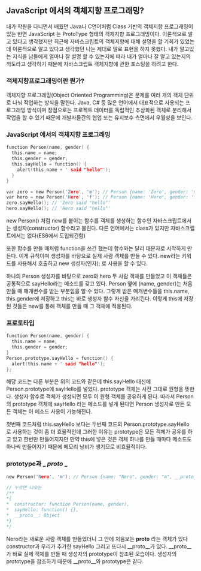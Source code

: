 ## JavaScript 에서의 객체지향 프로그래밍?

내가 학원을 다니면서 배웠던 Java나 C언어처럼 Class 기반의 객체지향 프로그래밍이 있는 반면 JavaScript 는 ProtoType 형태의 객체지향 프로그래밍이다.
이론적으로 알고 있다고 생각했지만 최근에 자바스크립트의 객체지향에 대해 설명을 할 기회가 있었는데 이론적으로 알고 있다고 생각했던 나는 제대로 말로 표현을 하지 못했다.
내가 알고있는 지식을 남들에게 얼마나 잘 설명 할 수 있는지에 따라 내가 얼마나 잘 알고 있는지의 척도라고 생각하기 때문에 자바스크립트 객체지향에 관한 포스팅을 하려고 한다.

### 객체지향프로그래밍이란 뭔가?
객체지향 프로그래밍(Object Oriented Programming)은 문제를 여러 개의 객체 단위로 나눠 작업하는 방식을 말한다. Java, C# 등 많은 언어에서 대표적으로 사용되는 프로그래밍 방식이며
장점으로는 프로젝트 데이터를 독립적인 추상화된 객체로 분리해서 작업을 할 수 있기 때문에 개발자들간의 협업 또는 유지보수 측면에서 우월성을 보인다.

### JavaScript 에서의 객체지향 프로그래밍

```c
function Person(name, gender) {
  this.name = name;
  this.gender = gender;
  this.sayHello = function() {
    alert(this.name + ' said "hello"');
  }
}

var zero = new Person('Zero', 'm'); // Person {name: 'Zero', gender: 'm'}
var hero = new Person('Hero', 'f'); // Person {name: 'Hero', gender: 'f'}
zero.sayHello(); // 'Zero said "hello"'
hero.sayHello(); // 'Hero said "hello"'
```

new Person() 처럼 new를 붙이는 함수를 객체를 생성하는 함수인 자바스크립트에서는 생성자(constructor) 함수라고 불린다.
다른 언어에서는 class가 있지만 자바스크립트에서는 없다(ES6에서 도입되긴함)

또한 함수를 만들 때처럼 function을 쓰긴 했는데 함수와는 달리 대문자로 시작하게 만든다.
이게 규칙이며 생성자를 바탕으로 실제 사람 객체를 만들 수 있다. new라는 키워드를 사용해서 호출하고 new 생성자(인자); 로 사용을 할 수 있다.
 
하나의 Person 생성자를 바탕으로 zero와 hero 두 사람 객체를 만들었고 이 객체들은 공통적으로 sayHello라는 메소드를 갖고 있다.
Person 옆에 (name, gender)는 처음 만들 때 매개변수를 받는 부분임을 알 수 있다. 그렇게 받은 매개변수들을 this.name, this.gender에 저장하고 this는 바로 생성자 함수 자신을 가리킨다.
이렇게 this에 저장된 것들은 new를 통해 객체를 만들 때 그 객체에 적용된다.

### 프로토타입

```c
function Person(name, gender) {
  this.name = name;
  this.gender = gender;
}
Person.prototype.sayHello = function() {
  alert(this.name + ' said "hello"');
};
```

해당 코드는 다른 부분은 위의 코드와 같은데 this.sayHello 대신에 Person.prototype에 sayHello를 넣었다.
prototype 객체는 사전 그대로 원형을 뜻한다. 생성자 함수로 객체가 생성되면 모두 이 원형 객체를 공유하게 된다.
따라서 Person의 prototype 객체에 sayHello 라는 메소드를 넣게 된다면 Person 생성자로 만든 모든 객체는 이 메소드 사용이 가능해진다.

첫번째 코드처럼 this.sayHello 보다는 두번째 코드의 Person.prototype.sayHello 로 사용하는 것이 좀 더 효율적인데 그러한 이유는 prototype은 모든 객체가 공유를 하고 있고
한번만 만들어지지만 만약 this에 넣은 것은 객체 하나를 만들 때마다 메소드도 하나씩 만들어지기 때문에 메모리 낭비가 생기므로 비효율적이다.

### prototype과 _ _proto_ _

```c
new Person('Nero', 'm'); // Person {name: "Nero", gender: "m", __proto__: Object}

// 누르면 나오는
/**
*{
*  constructor: function Person(name, gender),
*  sayHello: function() {},
*  __proto__: Object
*}
*/
```
Nero라는 새로운 사람 객체를 만들었더니 그 안에 처음보는 __proto__ 라는 객체가 있다
constructor과 우리가 추가한 sayHello 그리고 또다시 __proto__가 있다.
__proto__가 바로 실제 객체를 만들 때 생성자의 prototype이 참조된 모습이다. 생성자의 prototype을 참조하기 때문에 __proto__와 prototype은 같다.




